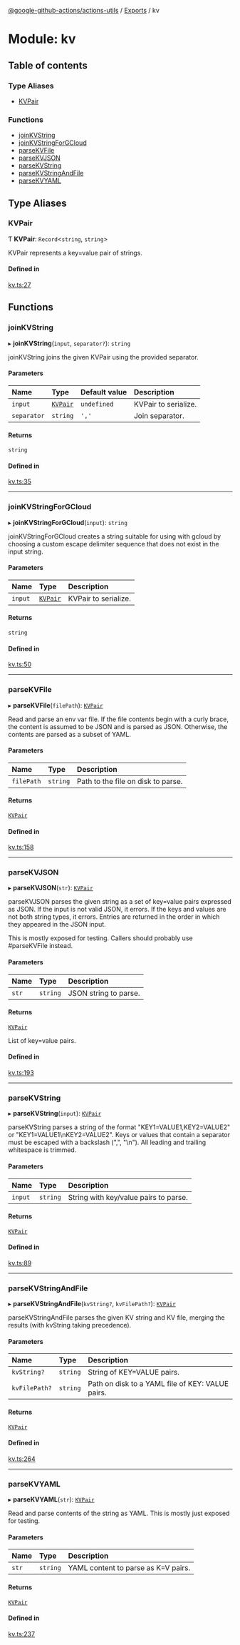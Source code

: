 [@google-github-actions/actions-utils](../README.md) / [Exports](../modules.md) / kv

# Module: kv

## Table of contents

### Type Aliases

- [KVPair](kv.md#kvpair)

### Functions

- [joinKVString](kv.md#joinkvstring)
- [joinKVStringForGCloud](kv.md#joinkvstringforgcloud)
- [parseKVFile](kv.md#parsekvfile)
- [parseKVJSON](kv.md#parsekvjson)
- [parseKVString](kv.md#parsekvstring)
- [parseKVStringAndFile](kv.md#parsekvstringandfile)
- [parseKVYAML](kv.md#parsekvyaml)

## Type Aliases

### KVPair

Ƭ **KVPair**: `Record`\<`string`, `string`\>

KVPair represents a key=value pair of strings.

#### Defined in

[kv.ts:27](https://github.com/google-github-actions/actions-utils/blob/main/src/kv.ts#L27)

## Functions

### joinKVString

▸ **joinKVString**(`input`, `separator?`): `string`

joinKVString joins the given KVPair using the provided separator.

#### Parameters

| Name | Type | Default value | Description |
| :------ | :------ | :------ | :------ |
| `input` | [`KVPair`](kv.md#kvpair) | `undefined` | KVPair to serialize. |
| `separator` | `string` | `','` | Join separator. |

#### Returns

`string`

#### Defined in

[kv.ts:35](https://github.com/google-github-actions/actions-utils/blob/main/src/kv.ts#L35)

___

### joinKVStringForGCloud

▸ **joinKVStringForGCloud**(`input`): `string`

joinKVStringForGCloud creates a string suitable for using with gcloud by
choosing a custom escape delimiter sequence that does not exist in the input
string.

#### Parameters

| Name | Type | Description |
| :------ | :------ | :------ |
| `input` | [`KVPair`](kv.md#kvpair) | KVPair to serialize. |

#### Returns

`string`

#### Defined in

[kv.ts:50](https://github.com/google-github-actions/actions-utils/blob/main/src/kv.ts#L50)

___

### parseKVFile

▸ **parseKVFile**(`filePath`): [`KVPair`](kv.md#kvpair)

Read and parse an env var file. If the file contents begin with a curly
brace, the content is assumed to be JSON and is parsed as JSON. Otherwise,
the contents are parsed as a subset of YAML.

#### Parameters

| Name | Type | Description |
| :------ | :------ | :------ |
| `filePath` | `string` | Path to the file on disk to parse. |

#### Returns

[`KVPair`](kv.md#kvpair)

#### Defined in

[kv.ts:158](https://github.com/google-github-actions/actions-utils/blob/main/src/kv.ts#L158)

___

### parseKVJSON

▸ **parseKVJSON**(`str`): [`KVPair`](kv.md#kvpair)

parseKVJSON parses the given string as a set of key=value pairs expressed as
JSON. If the input is not valid JSON, it errors. If the keys and values are
not both string types, it errors. Entries are returned in the order in which
they appeared in the JSON input.

This is mostly exposed for testing. Callers should probably use #parseKVFile
instead.

#### Parameters

| Name | Type | Description |
| :------ | :------ | :------ |
| `str` | `string` | JSON string to parse. |

#### Returns

[`KVPair`](kv.md#kvpair)

List of key=value pairs.

#### Defined in

[kv.ts:193](https://github.com/google-github-actions/actions-utils/blob/main/src/kv.ts#L193)

___

### parseKVString

▸ **parseKVString**(`input`): [`KVPair`](kv.md#kvpair)

parseKVString parses a string of the format "KEY1=VALUE1,KEY2=VALUE2" or
"KEY1=VALUE1\nKEY2=VALUE2". Keys or values that contain a separator must be
escaped with a backslash ("\,", "\\n"). All leading and trailing whitespace
is trimmed.

#### Parameters

| Name | Type | Description |
| :------ | :------ | :------ |
| `input` | `string` | String with key/value pairs to parse. |

#### Returns

[`KVPair`](kv.md#kvpair)

#### Defined in

[kv.ts:89](https://github.com/google-github-actions/actions-utils/blob/main/src/kv.ts#L89)

___

### parseKVStringAndFile

▸ **parseKVStringAndFile**(`kvString?`, `kvFilePath?`): [`KVPair`](kv.md#kvpair)

parseKVStringAndFile parses the given KV string and KV file, merging the
results (with kvString taking precedence).

#### Parameters

| Name | Type | Description |
| :------ | :------ | :------ |
| `kvString?` | `string` | String of KEY=VALUE pairs. |
| `kvFilePath?` | `string` | Path on disk to a YAML file of KEY: VALUE pairs. |

#### Returns

[`KVPair`](kv.md#kvpair)

#### Defined in

[kv.ts:264](https://github.com/google-github-actions/actions-utils/blob/main/src/kv.ts#L264)

___

### parseKVYAML

▸ **parseKVYAML**(`str`): [`KVPair`](kv.md#kvpair)

Read and parse contents of the string as YAML. This is mostly just exposed
for testing.

#### Parameters

| Name | Type | Description |
| :------ | :------ | :------ |
| `str` | `string` | YAML content to parse as K=V pairs. |

#### Returns

[`KVPair`](kv.md#kvpair)

#### Defined in

[kv.ts:237](https://github.com/google-github-actions/actions-utils/blob/main/src/kv.ts#L237)
